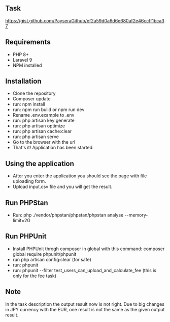 
## Task
https://gist.github.com/PayseraGithub/ef2a59d0a6d6e680af2e46ccff1bca37

## Requirements

- PHP 8+
- Laravel 9
- NPM installed


## Installation
- Clone the repository
- Composer update
- run: npm install
- run: npm run build or npm run dev
- Rename .env.example to .env
- run: php artisan key:generate
- run: php artisan optimize
- run: php artisan cache:clear
- run: php artisan serve
- Go to the browser with the url
- That's it! Application has been started.

## Using the application
- After you enter the application you should see the page with file uploading form.
- Upload input.csv file and you will get the result.

## Run PHPStan
- Run: php ./vendor/phpstan/phpstan/phpstan analyse --memory-limit=2G

## Run PHPUnit
- Install PHPUnit throgh composer in global with this command: composer global require phpunit/phpunit
- run php artisan config:clear (for safe)
- run: phpunit
- run: phpunit --filter test_users_can_upload_and_calculate_fee (this is only for the fee task)

## Note
In the task description the output result now is not right. Due to big changes in JPY currency with the EUR, one result is not the same as the given output result.
